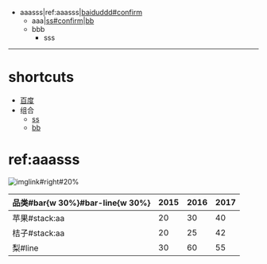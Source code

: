 - aaasss|ref:aaasss|[baiduddd#confirm](https://baidu.com)
	- aaa|[ss#confirm](grp://file:///notepad)|[bb](grp://file:///emeditor)
	- bbb
		- sss

***
# shortcuts
- [百度](https://baidu.com)
- 组合
	- [ss](file:///notepad)
	- [bb](file:///emeditor)


# ref:aaasss




![imglink#right#20%](https://gitee.com/static/images/logo-black.svg)


|品类#bar{w 30%}#bar-line{w  30%}|2015|2016|2017|
|-|-|-|-|
|苹果#stack:aa|20|30|40|
|桔子#stack:aa|20|25|42|
|梨#line|30|60|55|
